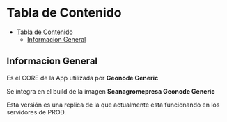 # Tabla de Contenido

- [Tabla de Contenido](#tabla-de-contenido)
  - [Informacion General](#informacion-general)

## Informacion General

Es el CORE de la App utilizada por **Geonode Generic**

Se integra en el build de la imagen **Scanagromepresa Geonode Generic**

Esta versión es una replica de la que actualmente esta funcionando en los servidores de PROD.

